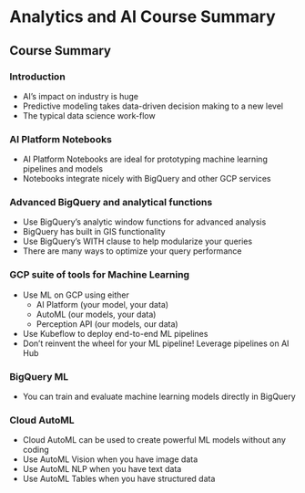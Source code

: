# Analytics and AI Course Summary

## Course Summary

### Introduction

- AI’s impact on industry is huge
- Predictive modeling takes data-driven decision making
to a new level
- The typical data science work-flow

### AI Platform Notebooks

- AI Platform Notebooks are ideal for prototyping
machine learning pipelines and models
- Notebooks integrate nicely with BigQuery and other
GCP services

### Advanced BigQuery and analytical functions

- Use BigQuery’s analytic window functions for advanced
analysis
- BigQuery has built in GIS functionality
- Use BigQuery’s WITH clause to help modularize your
queries
- There are many ways to optimize your query
performance

### GCP suite of tools for Machine Learning

- Use ML on GCP using either
  - AI Platform (your model, your data)
  - AutoML (our models, your data)
  - Perception API (our models, our data)
- Use Kubeflow to deploy end-to-end ML pipelines
- Don’t reinvent the wheel for your ML pipeline! Leverage
pipelines on AI Hub

### BigQuery ML

- You can train and evaluate machine learning models directly in BigQuery

### Cloud AutoML

- Cloud AutoML can be used to create powerful ML
models without any coding
- Use AutoML Vision when you have image data
- Use AutoML NLP when you have text data
- Use AutoML Tables when you have structured data